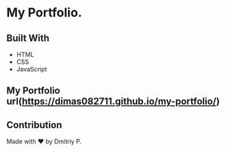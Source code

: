 # My Portfolio.

## Built With
* HTML
* CSS
* JavaScript

## My Portfolio url(https://dimas082711.github.io/my-portfolio/)

## Contribution
Made with ❤️ by Dmitriy P.